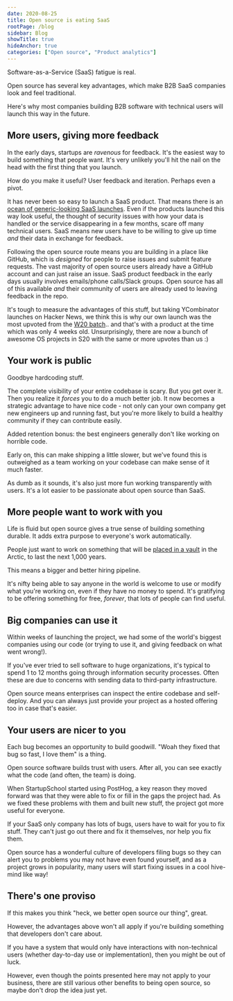 ```yaml
---
date: 2020-08-25
title: Open source is eating SaaS
rootPage: /blog
sidebar: Blog
showTitle: true
hideAnchor: true
categories: ["Open source", "Product analytics"]
---
```


Software-as-a-Service (SaaS) fatigue is real.

Open source has several key advantages, which make B2B SaaS companies look and feel traditional.

Here's why most companies building B2B software with technical users will launch this way in the future.

## More users, giving more feedback

In the early days, startups are *ravenous* for feedback. It's the easiest way to build something that people want. It's very unlikely you'll hit the nail on the head with the first thing that you launch.

How do you make it useful? User feedback and iteration. Perhaps even a pivot.

It has never been so easy to launch a SaaS product. That means there is an [ocean of generic-looking SaaS launches](https://www.google.com/search?q=startup+one+page+template&rlz=1C5CHFA_enGB833GB833&source=lnms&tbm=isch&sa=X&ved=2ahUKEwiT8a_yk6LrAhVZShUIHYpwAMcQ_AUoAXoECAwQAw&biw=1745&bih=1832). Even if the products launched this way look useful, the thought of security issues with how your data is handled or the service disappearing in a few months, scare off many technical users. SaaS means new users have to be willing to give up time *and* their data in exchange for feedback.

Following the open source route means you are building in a place like GitHub, which is *designed* for people to raise issues and submit feature requests. The vast majority of open source users already have a GitHub account and can just raise an issue. SaaS product feedback in the early days usually involves emails/phone calls/Slack groups. Open source has all of this available *and* their community of users are already used to leaving feedback in the repo.

It's tough to measure the advantages of this stuff, but taking YCombinator launches on Hacker News, we think this is why our own launch was the most upvoted from the [W20 batch](https://bestofshowhn.com/yc-w20).. and that's with a product at the time which was only 4 weeks old. Unsurprisingly, there are now a bunch of awesome OS projects in S20 with the same or more upvotes than us :)

## Your work is public 

Goodbye hardcoding stuff.

The complete visibility of your entire codebase is scary. But you get over it. Then you realize it *forces* you to do a much better job. It now becomes a strategic advantage to have nice code - not only can your own company get new engineers up and running fast, but you're more likely to build a healthy community if they can contribute easily.

Added retention bonus: the best engineers generally don't like working on horrible code.

Early on, this can make shipping a little slower, but we've found this is outweighed as a team working on your codebase can make sense of it much faster.

As dumb as it sounds, it's also just more fun working transparently with users. It's a lot easier to be passionate about open source than SaaS.

## More people want to work with you

Life is fluid but open source gives a true sense of building something durable. It adds extra purpose to everyone's work automatically.

People just want to work on something that will be [placed in a vault](https://archiveprogram.github.com/) in the Arctic, to last the next 1,000 years.

This means a bigger and better hiring pipeline.

It's nifty being able to say anyone in the world is welcome to use or modify what you're working on, even if they have no money to spend. It's gratifying to be offering something for free, *forever*, that lots of people can find useful.

## Big companies can use it

Within weeks of launching the project, we had some of the world's biggest companies using our code (or trying to use it, and giving feedback on what went wrong!).

If you've ever tried to sell software to huge organizations, it's typical to spend 1 to 12 months going through information security processes. Often these are due to concerns with sending data to third-party infrastructure.

Open source means enterprises can inspect the entire codebase and self-deploy. And you can always just provide your project as a hosted offering too in case that's easier. 

## Your users are nicer to you

Each bug becomes an opportunity to build goodwill. "Woah they fixed that bug so fast, I love them" is a thing.

Open source software builds trust with users. After all, you can see exactly what the code (and often, the team) is doing.

When StartupSchool started using PostHog, a key reason they moved forward was that they were able to fix or fill in the gaps the project had. As we fixed these problems with them and built new stuff, the project got more useful for everyone.

If your SaaS only company has lots of bugs, users have to wait for you to fix stuff. They can't just go out there and fix it themselves, nor help you fix them. 

Open source has a wonderful culture of developers filing bugs so they can alert you to problems you may not have even found yourself, and as a project grows in popularity, many users will start fixing issues in a cool hive-mind like way!

## There's one proviso

If this makes you think "heck, we better open source our thing", great.

However, the advantages above won't all apply if you're building something that developers don't care about. 

If you have a system that would only have interactions with non-technical users (whether day-to-day use or implementation), then you might be out of luck.

However, even though the points presented here may not apply to your business, there are still various other benefits to being open source, so maybe don't drop the idea just yet.
